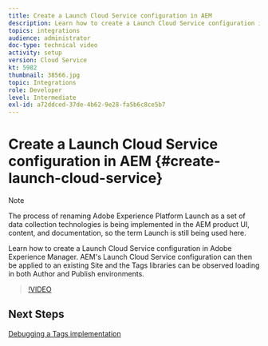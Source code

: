 ```yaml
---
title: Create a Launch Cloud Service configuration in AEM
description: Learn how to create a Launch Cloud Service configuration in AEM. The Launch Cloud Service configuration can then be applied to an existing Site and the Tag libraries can be observed loading in both Author and Publish environments.
topics: integrations
audience: administrator
doc-type: technical video
activity: setup
version: Cloud Service
kt: 5982
thumbnail: 38566.jpg
topic: Integrations
role: Developer
level: Intermediate
exl-id: a72ddced-37de-4b62-9e28-fa5b6c8ce5b7
---
```

# Create a Launch Cloud Service configuration in AEM {#create-launch-cloud-service}

>[!NOTE]
>
>The process of renaming Adobe Experience Platform Launch as a set of data collection technologies is being implemented in the AEM product UI, content, and documentation, so the term Launch is still being used here.

Learn how to create a Launch Cloud Service configuration in Adobe Experience Manager. AEM's Launch Cloud Service configuration can then be applied to an existing Site and the Tags libraries can be observed loading in both Author and Publish environments.

>[!VIDEO](https://video.tv.adobe.com/v/38566?quality=12&learn=on)

## Next Steps

[Debugging a Tags implementation](debug-tags-implementation.md)
